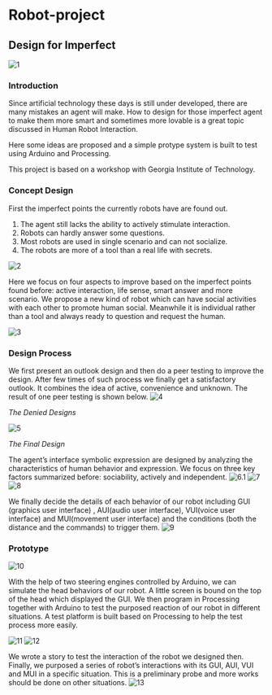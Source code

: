 # Robot-project
## Design for Imperfect

![1](https://github.com/actbee/Robot-project/blob/master/images/1.png?raw=true)

### Introduction
Since artificial technology these days is still under developed, there are many mistakes an agent will make. How to design for those imperfect agent to make them more smart 
and sometimes more lovable is a great topic discussed in Human Robot Interaction.

Here some ideas are proposed and a simple protype system is built to test using Arduino and Processing.

This project is based on a workshop with Georgia Institute of Technology.

### Concept Design
First the imperfect points the currently robots have are found out.
1. The agent still lacks the ability to actively stimulate interaction.
2. Robots can hardly answer some questions.
3. Most robots are used in single scenario and can not socialize.
4. The robots are more of a tool than a real life with secrets.

![2](https://github.com/actbee/Robot-project/blob/master/images/2.png?raw=true)

Here we focus on four aspects to improve based on the imperfect points found before: active interaction, life sense, smart answer and more scenario.
We propose a new kind of robot which can have social activities with each other to promote human social. Meanwhile it is individual rather than a tool and always ready to question and request the human.

![3](https://github.com/actbee/Robot-project/blob/master/images/3.png?raw=true)

### Design Process
We first present an outlook design and then do a peer testing to improve the design. After few times of such process we finally get a satisfactory outlook. 
It combines the idea of active, convenience and unknown. The result of one peer testing is shown below.
![4](https://github.com/actbee/Robot-project/blob/master/images/4.png?raw=true)

*The Denied Designs*

![5](https://github.com/actbee/Robot-project/blob/master/images/5.png?raw=true)

*The Final Design*

The agent’s interface symbolic expression are designed by analyzing the characteristics of human behavior and expression. 
We focus on three key factors summarized before: sociability, actively and independent.
![6.1](https://github.com/actbee/Robot-project/blob/master/images/6.png?raw=true)
![7](https://github.com/actbee/Robot-project/blob/master/images/7.png?raw=true)
![8](https://github.com/actbee/Robot-project/blob/master/images/8.png?raw=true)

We finally decide the details of each behavior of our robot including GUI (graphics user interface) , 
AUI(audio user interface), VUI(voice user interface) and MUI(movement user interface) and the conditions (both the distance and the commands) to trigger them. 
![9](https://github.com/actbee/Robot-project/blob/master/images/9.png?raw=true)

### Prototype

![10](https://github.com/actbee/Robot-project/blob/master/images/10.png?raw=true)

With the help of two steering engines controlled by Arduino, we can simulate the head behaviors of our robot. 
A little screen is bound on the top of the head which displayed the GUI. We then program in Processing together with Arduino to test the purposed reaction of our robot in different situations. 
A test platform is built based on Processing to help the test process more easily.

![11](https://github.com/actbee/Robot-project/blob/master/images/11.jpg?raw=true)
![12](https://github.com/actbee/Robot-project/blob/master/images/12.png?raw=true)

We wrote a story to test the interaction of the robot we designed then. 
Finally, we purposed a series of robot’s interactions with its GUI, AUI, VUI and MUI in a specific situation. This is a preliminary probe and more works should be done on other situations.
![13](https://github.com/actbee/Robot-project/blob/master/images/13.png?raw=true)






